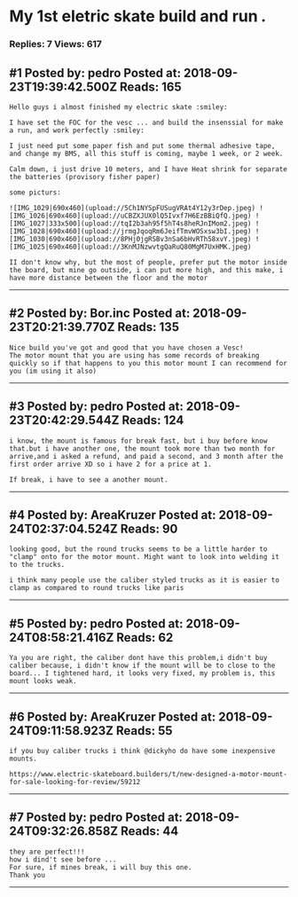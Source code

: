# My 1st eletric skate build and run *.*

### Replies: 7 Views: 617

## \#1 Posted by: pedro Posted at: 2018-09-23T19:39:42.500Z Reads: 165

```
Hello guys i almost finished my electric skate :smiley:

I have set the FOC for the vesc ... and build the insenssial for make a run, and work perfectly :smiley:
 
I just need put some paper fish and put some thermal adhesive tape, and change my BMS, all this stuff is coming, maybe 1 week, or 2 week.

Calm down, i just drive 10 meters, and I have Heat shrink for separate the batteries (provisory fisher paper)

some picturs:

![IMG_1029|690x460](upload://5Ch1NYSpFUSugVRAt4Y12y3rDep.jpeg) ![IMG_1026|690x460](upload://uCBZXJUX0lQ5Ivxf7H6EzBBiQfQ.jpeg) ![IMG_1027|333x500](upload://tqI2b3ah95f5hT4s8heRJnIMom2.jpeg) ![IMG_1028|690x460](upload://jrmgJqoqRm6JeifTmvWOSxsw3bI.jpeg) ![IMG_1030|690x460](upload://8PHj0jgRSBv3nSa6bHvRTh58xvY.jpeg) ![IMG_1025|690x460](upload://3KnMJNzwvtgQaRuQ80MgM7UxHMK.jpeg) 

II don't know why, but the most of people, prefer put the motor inside the board, but mine go outside, i can put more high, and this make, i have more distance between the floor and the motor
```

---
## \#2 Posted by: Bor.inc Posted at: 2018-09-23T20:21:39.770Z Reads: 135

```
Nice build you've got and good that you have chosen a Vesc!
The motor mount that you are using has some records of breaking quickly so if that happens to you this motor mount I can recommend for you (im using it also)
```

---
## \#3 Posted by: pedro Posted at: 2018-09-23T20:42:29.544Z Reads: 124

```
i know, the mount is famous for break fast, but i buy before know that.but i have another one, the mount took more than two month for arrive,and i asked a refund, and paid a second, and 3 month after the first order arrive XD so i have 2 for a price at 1.

If break, i have to see a another mount.
```

---
## \#4 Posted by: AreaKruzer Posted at: 2018-09-24T02:37:04.524Z Reads: 90

```
looking good, but the round trucks seems to be a little harder to "clamp" onto for the motor mount. Might want to look into welding it to the trucks.

i think many people use the caliber styled trucks as it is easier to clamp as compared to round trucks like paris
```

---
## \#5 Posted by: pedro Posted at: 2018-09-24T08:58:21.416Z Reads: 62

```
Ya you are right, the caliber dont have this problem,i didn't buy caliber because, i didn't know if the mount will be to close to the board... I tightened hard, it looks very fixed, my problem is, this mount looks weak.
```

---
## \#6 Posted by: AreaKruzer Posted at: 2018-09-24T09:11:58.923Z Reads: 55

```
if you buy caliber trucks i think @dickyho do have some inexpensive mounts.

https://www.electric-skateboard.builders/t/new-designed-a-motor-mount-for-sale-looking-for-review/59212
```

---
## \#7 Posted by: pedro Posted at: 2018-09-24T09:32:26.858Z Reads: 44

```
they are perfect!!!
how i dind't see before ...
For sure, if mines break, i will buy this one. 
Thank you
```

---
